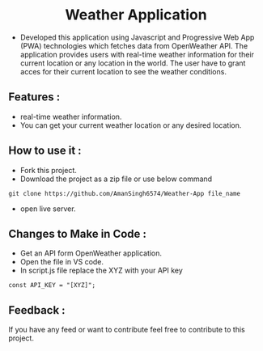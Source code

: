 # <h1 align="center">Weather Application</h1>
- Developed this application using Javascript and Progressive Web App (PWA) technologies which fetches data from OpenWeather API. The application provides users with real-time weather information for their current location or any location in the world. The user have to grant acces for their current location to see the weather conditions.

<h2>Features : </h2>

- real-time weather information.
- You can get your current weather location or any desired location.

<h2>How to use it : </h2>

- Fork this project.
- Download the project as a zip file or use below command 

``` 
git clone https://github.com/AmanSingh6574/Weather-App file_name
```
- open live server.

<h2> Changes to Make in Code : </h2>

- Get an API form OpenWeather application.
- Open the file in VS code.
- In script.js file replace the XYZ with your API key

```
const API_KEY = "[XYZ]"; 
```

<h2>Feedback : </h2>

<p>If you have any feed or want to contribute feel free to contribute to this project.</p>
